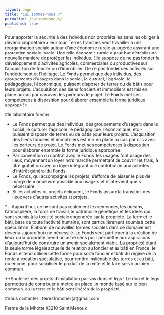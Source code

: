 ```yaml
---
layout: page
title: "qui sommes-nous ?"
permalink: /quisommesnous/
published: true
---
```







Pour apporter la sécurité à des individus non propriétaires sans les obliger à devenir propriétaire à leur tour, Terres franches veut travailler à une réorganisation sociale autour d’une économie rurale autogérée assurant une protection sociale locale.
Une telle économie rurale a pour but d’établir une nouvelle manière de protéger les individus. Elle suppose de ne pas fonder le développement d’activités agricoles, commerciales ou productives sur l’acquisition de foncier ou d’immobilier. De ne pas fonder ces activités sur l’endettement et l’héritage.
Le Fonds permet que des individus, des groupements d’usagers dans le social, le culturel, l’agricole, le pédagogique, l’économique, puissent disposer de terres ou de bâtis pour leurs projets. L’acquisition des biens fonciers et immobiliers est mis en place au cas par cas avec les porteurs de projet. Le Fonds met ses compétences à disposition pour élaborer ensemble la forme juridique appropriée.




#le laboratoire foncier 

* Le Fonds permet que des individus, des groupements d’usagers dans le social, le culturel, l’agricole, le pédagogique, l’économique, etc – puissent disposer de terres ou de bâtis pour leurs projets. L’acquisition des biens fonciers et immobiliers est mis en place au cas par cas avec les porteurs de projet. Le Fonds met ses compétences à disposition pour élaborer ensemble la forme juridique appropriée. 
* Par convention ou contrat avec le Fonds, les usagers font usage des lieux, moyennant un loyer hors marché permettant de couvrir les frais, à titre gratuit ou avec un loyer intégrant une contribution aux activités d’intérêt général du Fonds. 
* Le Fonds, qui accompagne les projets, s’efforce de laisser le plus de marge de manoeuvre possible aux usagers et n’intervient que si nécessaire. 
* Si les activités ou projets échouent, le Fonds assure la transition des lieux vers d’autres activités et projets. 

*... Aujourd’hui, ce ne sont pas seulement les semences, les océans, l’atmosphère, la force de travail, le patrimoine génétique et les idées qui sont soumis à la toxicité sociale engendrée par la propriété. La terre et le bâti, base de toute l’activité humaine, sont particulièrement soumis à cette spéculation. Élaborer de nouvelles formes sociales dans ce domaine est devenu aujourd’hui une nécessité. Le Fonds veut participer à la création de lieux où la propriété prend un autre sens pour permettre aux aspirations d’aujourd’hui de construire un avenir socialement viable. La propriété étant la seule forme légale actuelle de relation au foncier et au bâti en France, le Fonds entend utiliser cette forme pour sortir foncier et bâti du régime de la rente à vocation spéculative, pour rendre inaliénable des terres et du bâti, ou encore, pour socialiser le produit de la rente et le faire servir au bien commun. 

**Soutenez des projets d’installation par vos dons et legs ! Le don et le legs permettent de contribuer à mettre en place un monde basé sur le bien commun, ou la terre et le bâti sont libérés de la propriété. 


#nous contacter : 
terresfranches(at)gmail.com

Ferme de la Mhotte
03210 Saint Menoux
